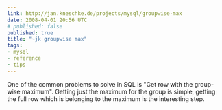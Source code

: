 ```yaml
---
link: http://jan.kneschke.de/projects/mysql/groupwise-max
date: 2008-04-01 20:56 UTC
# published: false
published: true
title: "~jk groupwise max"
tags:
- mysql
- reference
- tips
---
```


One of the common problems to solve in SQL is "Get row with the group-wise maximum". Getting just the maximum for the group is simple, getting the full row which is belonging to the maximum is the interesting step.
